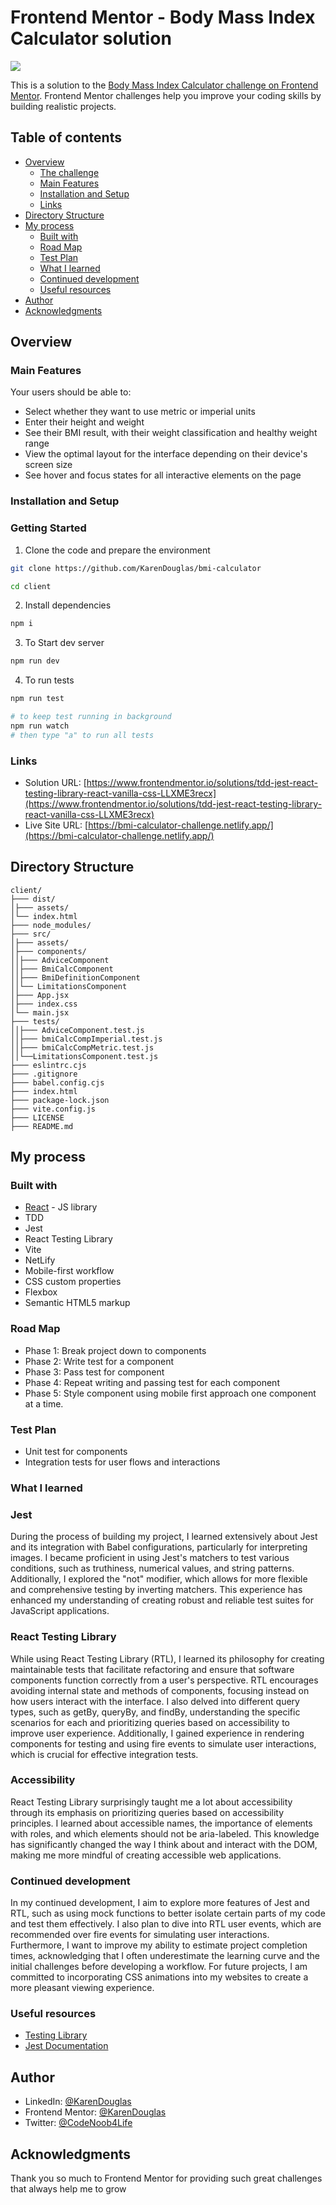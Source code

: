 # Frontend Mentor - Body Mass Index Calculator solution
![](./client/preview.png)

This is a solution to the [Body Mass Index Calculator challenge on Frontend Mentor](https://www.frontendmentor.io/challenges/body-mass-index-calculator-brrBkfSz1T). Frontend Mentor challenges help you improve your coding skills by building realistic projects. 

## Table of contents

- [Overview](#overview)
  - [The challenge](#the-challenge)
  - [Main Features](#main-features)
  - [Installation and Setup](#installation-and-setup)
  - [Links](#links)
- [Directory Structure](#directory-structure)
- [My process](#my-process)
  - [Built with](#built-with)
  - [Road Map](#road-map)
  - [Test Plan](#test-plan)
  - [What I learned](#what-i-learned)
  - [Continued development](#continued-development)
  - [Useful resources](#useful-resources)
- [Author](#author)
- [Acknowledgments](#acknowledgments)



## Overview

### Main Features
Your users should be able to:

- Select whether they want to use metric or imperial units
- Enter their height and weight
- See their BMI result, with their weight classification and healthy weight range
- View the optimal layout for the interface depending on their device's screen size
- See hover and focus states for all interactive elements on the page


### Installation and Setup
### Getting Started
1. Clone the code and prepare the environment
```bash
git clone https://github.com/KarenDouglas/bmi-calculator

cd client
```

2. Install dependencies

```bash
npm i
```
3. To Start dev server
```bash
npm run dev
```
4. To run tests
```bash
npm run test

# to keep test running in background
npm run watch 
# then type "a" to run all tests
```




### Links

- Solution URL: [https://www.frontendmentor.io/solutions/tdd-jest-react-testing-library-react-vanilla-css-LLXME3recx](https://www.frontendmentor.io/solutions/tdd-jest-react-testing-library-react-vanilla-css-LLXME3recx)
- Live Site URL: [https://bmi-calculator-challenge.netlify.app/](https://bmi-calculator-challenge.netlify.app/)

## Directory Structure

```
client/
├─── dist/
│├─── assets/
│└── index.html
├─── node_modules/
├─── src/
│├─── assets/
│├─── components/
││├─── AdviceComponent
││├─── BmiCalcComponent
││├─── BmiDefinitionComponent
││└── LimitationsComponent
│├─── App.jsx
│├─── index.css
│└── main.jsx
├─── tests/
││├─── AdviceComponent.test.js
││├─── bmiCalcCompImperial.test.js
││├─── bmiCalcCompMetric.test.js
││└──LimitationsComponent.test.js
├─── eslintrc.cjs
├─── .gitignore
├─── babel.config.cjs
├─── index.html
├─── package-lock.json
├─── vite.config.js
├─── LICENSE
├─── README.md

```


## My process

### Built with

- [React](https://reactjs.org/) - JS library
- TDD
- Jest
- React Testing Library
- Vite
- NetLify
- Mobile-first workflow
- CSS custom properties
- Flexbox
- Semantic HTML5 markup

### Road Map
- Phase 1: Break project down to components
- Phase 2: Write test for a component
- Phase 3: Pass test for component
- Phase 4: Repeat writing and passing test for each component
- Phase 5: Style component  using mobile first approach one component at a time. 


### Test Plan
- Unit test for components
- Integration tests for user flows and interactions 

### What I learned

### Jest 
During the process of building my project, I learned extensively about Jest and its integration with Babel configurations, particularly for interpreting images. I became proficient in using Jest's matchers to test various conditions, such as truthiness, numerical values, and string patterns. Additionally, I explored the "not" modifier, which allows for more flexible and comprehensive testing by inverting matchers. This experience has enhanced my understanding of creating robust and reliable test suites for JavaScript applications.

### React Testing Library
While using React Testing Library (RTL), I learned its philosophy for creating maintainable tests that facilitate refactoring and ensure that software components function correctly from a user's perspective. RTL encourages avoiding internal state and methods of components, focusing instead on how users interact with the interface. I also delved into different query types, such as getBy, queryBy, and findBy, understanding the specific scenarios for each and prioritizing queries based on accessibility to improve user experience. Additionally, I gained experience in rendering components for testing and using fire events to simulate user interactions, which is crucial for effective integration tests.

### Accessibility
React Testing Library surprisingly taught me a lot about accessibility through its emphasis on prioritizing queries based on accessibility principles. I learned about accessible names, the importance of elements with roles, and which elements should not be aria-labeled. This knowledge has significantly changed the way I think about and interact with the DOM, making me more mindful of creating accessible web applications.


### Continued development

In my continued development, I aim to explore more features of Jest and RTL, such as using mock functions to better isolate certain parts of my code and test them effectively. I also plan to dive into RTL user events, which are recommended over fire events for simulating user interactions. Furthermore, I want to improve my ability to estimate project completion times, acknowledging that I often underestimate the learning curve and the initial challenges before developing a workflow. For future projects, I am committed to incorporating CSS animations into my websites to create a more pleasant viewing experience.


### Useful resources

- [Testing Library](https://testing-library.com/docs/react-testing-library/intro/) 
- [Jest Documentation](https://jestjs.io/docs/getting-started)  



## Author

- LinkedIn: [@KarenDouglas](https://www.linkedin.com/in/karen-douglas-344974246/)
- Frontend Mentor: [@KarenDouglas](https://www.frontendmentor.io/profile/KarenDouglas)
- Twitter: [@CodeNoob4Life](https://twitter.com/CodeNoob4Life)


## Acknowledgments

Thank you so much to Frontend Mentor for providing such great challenges that always help me to grow


